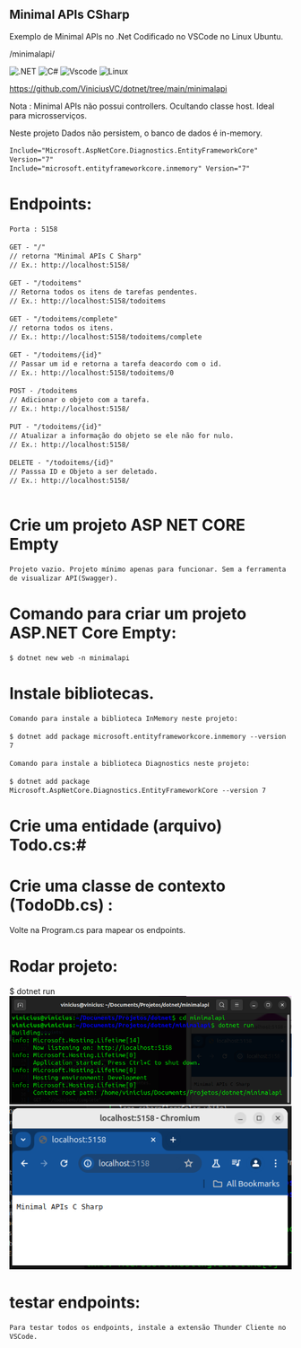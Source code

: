 
## Minimal APIs CSharp

Exemplo de Minimal APIs no .Net
Codificado no VSCode no Linux Ubuntu.

/minimalapi/

![.NET](https://img.shields.io/badge/.NET-5C2D91?style=for-the-badge&logo=.net&logoColor=white)
![C#](https://img.shields.io/badge/c%23-%23239120.svg?style=for-the-badge&logo=csharp&logoColor=white)
![Vscode](https://img.shields.io/badge/Vscode-007ACC?style=for-the-badge&logo=visual-studio-code&logoColor=white)
![Linux](https://img.shields.io/badge/Linux-000?style=for-the-badge&logo=linux&logoColor=FCC624)

https://github.com/ViniciusVC/dotnet/tree/main/minimalapi

Nota : Minimal APIs não possui controllers. Ocultando classe host. Ideal para microsserviços.

Neste projeto Dados não persistem, o banco de dados é in-memory.

```
Include="Microsoft.AspNetCore.Diagnostics.EntityFrameworkCore" Version="7"
Include="microsoft.entityframeworkcore.inmemory" Version="7"
```

# Endpoints:
```
Porta : 5158

GET - "/"
// retorna "Minimal APIs C Sharp"
// Ex.: http://localhost:5158/

GET - "/todoitems"
// Retorna todos os itens de tarefas pendentes.
// Ex.: http://localhost:5158/todoitems

GET - "/todoitems/complete"
// retorna todos os itens.
// Ex.: http://localhost:5158/todoitems/complete

GET - "/todoitems/{id}"
// Passar um id e retorna a tarefa deacordo com o id.
// Ex.: http://localhost:5158/todoitems/0

POST - /todoitems 
// Adicionar o objeto com a tarefa.
// Ex.: http://localhost:5158/

PUT - "/todoitems/{id}"
// Atualizar a informação do objeto se ele não for nulo.
// Ex.: http://localhost:5158/

DELETE - "/todoitems/{id}" 
// Passsa ID e Objeto a ser deletado.
// Ex.: http://localhost:5158/


```

# Crie um projeto ASP NET CORE Empty
```
Projeto vazio. Projeto mínimo apenas para funcionar. Sem a ferramenta de visualizar API(Swagger).
```
# Comando para criar um projeto ASP.NET Core Empty:
```
$ dotnet new web -n minimalapi
```
# Instale bibliotecas.
```
Comando para instale a biblioteca InMemory neste projeto:
 
$ dotnet add package microsoft.entityframeworkcore.inmemory --version 7

Comando para instale a biblioteca Diagnostics neste projeto:

$ dotnet add package Microsoft.AspNetCore.Diagnostics.EntityFrameworkCore --version 7
```

# Crie uma entidade (arquivo) Todo.cs:#

# Crie uma classe de contexto (TodoDb.cs) :

Volte na Program.cs para mapear os endpoints.

# Rodar projeto:

$ dotnet run
![terminal API](wwwroot/images/terminal.png "screenshot")
![navegador API](wwwroot/images/navegador.png "screenshot")

# testar endpoints:
```
Para testar todos os endpoints, instale a extensão Thunder Cliente no VSCode.
```



